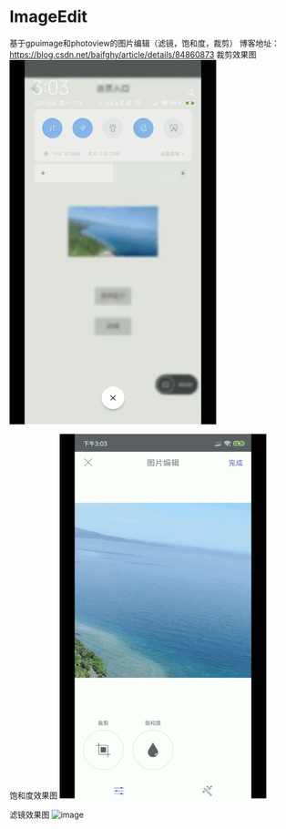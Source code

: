 # ImageEdit
基于gpuimage和photoview的图片编辑（滤镜，饱和度，裁剪）
博客地址：https://blog.csdn.net/baifghy/article/details/84860873
裁剪效果图
![image](https://github.com/cydeep/ImageEdit/blob/master/app/src/main/res/drawable/image_clip.gif)

饱和度效果图
![image](https://github.com/cydeep/ImageEdit/blob/master/app/src/main/res/drawable/image_saturation.gif)

滤镜效果图
![image](https://github.com/cydeep/ImageEdit/blob/master/app/src/main/res/drawable/image_fliter.gif)
